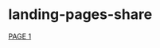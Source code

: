 # landing-pages-share

[PAGE 1](https://rawgit.com/cromozooom/buzz-bingo-landing-pages-share/master/page1/index.html)

